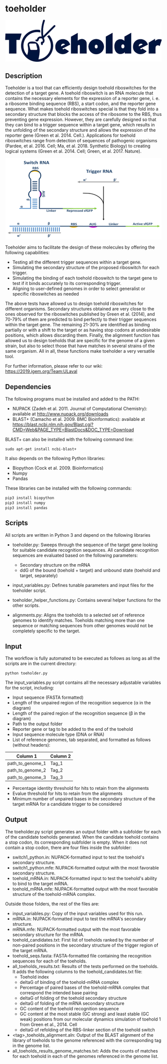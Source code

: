 # toeholder

![](Figures/toeholder.png)

## Description

Toeholder is a tool that can efficiently design toehold riboswitches for the detection of a target gene. A toehold riboswitch is an RNA molecule that contains the necessary elements for the expression of a reporter gene, i. e. a ribosome binding sequence (RBS), a start codon, and the reporter gene sequence. What makes toehold riboswitches special is that they fold into a secondary structure that blocks the access of the ribosome to the RBS, thus preventing gene expression. However, they are carefully designed so that they can bind to a trigger sequence within a target gene, which results in the unfolding of the secondary structure and allows the expression of the reporter gene (Green et al. 2014. Cell.). Applications for toehold riboswitches range from detection of sequences of pathogenic organisms (Pardee, et al. 2016. Cell; Ma, et al. 2018. Synthetic Biology) to creating logical systems (Green et al. 2014. Cell; Green, et al. 2017. Nature).

![](Figures/toehold_diagram.png)

Toeholder aims to facilitate the design of these molecules by offering the following capabilities:
- Testing all the different trigger sequences within a target gene.
- Simulating the secondary structure of the proposed riboswitch for each trigger.
- Simulating the binding of each toehold riboswitch to the target gene to test if it binds accurately to its corresponding trigger.
- Aligning to user-defined genomes in order to select generalist or specific riboswitches as needed

The above tests have allowed us to design toehold riboswitches for different organisms. Secondary structures obtained are very close to the ones observed for the riboswitches published by Green et al. (2014), and 70-79% of them are predicted to bind perfectly to their trigger sequences within the target gene. The remaining 21-30% are identified as binding partially or with a shift to the target or as having stop codons at undesirable positions, which allows discarding them. Finally, the alignment function has allowed us to design toeholds that are specific for the genome of a given strain, but also to select those that have matches in several strains of the same organism. All in all, these functions make toeholder a very versatile tool.

For further information, please refer to our wiki:
https://2019.igem.org/Team:ULaval

## Dependencies

The following programs must be installed and added to the PATH:
- NUPACK (Zadeh et al. 2011. Journal of Computational Chemistry): available at http://www.nupack.org/downloads
- BLAST+ (Camacho et al. 2009. BMC Bioinformatics): available at https://blast.ncbi.nlm.nih.gov/Blast.cgi?CMD=Web&PAGE_TYPE=BlastDocs&DOC_TYPE=Download

BLAST+ can also be installed with the following command line:

```
sudo apt-get install ncbi-blast+
```

It also depends on the following Python libraries:
- Biopython (Cock et al. 2009. Bioinformatics)
- Numpy
- Pandas

These libraries can be installed with the following commands:

```
pip3 install biopython
pip3 install numpy
pip3 install pandas
```

## Scripts

All scripts are written in Python 3 and depend on the following libraries

- toeholder.py: Sweeps through the sequence of the target gene looking for suitable candidate recognition sequences. All candidate recognition sequences are evaluated based on the following parameters:
	- Secondary structure on the mRNA
	- ddG of the bound (toehold + target) and unbound state (toehold and target, separately)

- input_variables.py: Defines tunable parameters and input files for the toeholder script.

- toeholder_helper_functions.py: Contains several helper functions for the other scripts.

- alignments.py: Aligns the toeholds to a selected set of reference genomes to identify matches. Toeholds matching more than one sequence or matching sequences from other genomes would not be completely specific to the target.

## Input

The workflow is fully automated to be executed as follows as long as all the scripts are in the current directory:

```
python toeholder.py
```

The input_variables.py script contains all the necessary adjustable variables for the script, including:
- Input sequence (FASTA formatted)
- Length of the unpaired region of the recognition sequence (α in the diagram)
- Length of the paired region of the recognition sequence (β in the diagram)
- Path to the output folder
- Reporter gene or tag to be added to the end of the toehold
- Input sequence molecule type (DNA or RNA)
- List of reference genomes, tab separated, and formatted as follows (without headers):

|Column 1 | Column 2 |
|-------|-----|
| path_to_genome_1 | Tag_1 |
| path_to_genome_2 | Tag_2 |
| path_to_genome_3 | Tag_3 |

- Percentage identity threshold for hits to retain from the alignments
- Evalue threshold for hits to retain from the alignments
- Minimum number of unpaired bases in the secondary structure of the target mRNA for a candidate trigger to be considered


## Output

The toeholder.py script generates an output folder with a subfolder for each of the candidate toeholds generated. When the candidate toehold contains a stop codon, its corresponding subfolder is empty. When it does not contain a stop codon, there are four files inside the subfolder:
- switch1_python.in: NUPACK-formatted input to test the toehold's secondary structure.
- switch1_python.mfe: NUPACK-formatted output with the most favorable secondary structure.
- toehold_mRNA.in: NUPACK-formatted input to test the toehold's ability to bind to the target mRNA.
- toehold_mRNA.mfe: NUPACK-formatted output with the most favorable structure of the toehold-mRNA complex.

Outside those folders, the rest of the files are:
- input_variables.py: Copy of the input variables used for this run.
- mRNA.in: NUPACK-formatted input to test the mRNA's secondary structure.
- mRNA.mfe: NUPACK-formatted output with the most favorable secondary structure for the mRNA.
- toehold_candidates.txt: First list of toeholds ranked by the number of non-paired positions in the secondary structure of the trigger region of the target mRNA.
- toehold_seqs.fasta: FASTA-formatted file containing the recognition sequences for each of the toeholds.
- all_toeholds_results.txt: Results of the tests performed on the toeholds. It adds the following columns to the toehold_candidates.txt file:
	- Toehold index
	- deltaG of binding of the toehold-mRNA complex
	- Percentage of paired bases of the toehold-mRNA complex that correspond the intended base pairing
	- deltaG of folding of the toehold secondary structure
	- deltaG of folding of the mRNA secondary structure
	- GC content of the toehold recognition sequence
	- GC content at the most stable (GC strong) and least stable (GC weak) positions from our molecular dynamics simulation of toehold 1 from Green et al., 2014. Cell
	- deltaG of refolding of the RBS-linker section of the toehold switch
- \<tag\>_toeholds_alignment.aln: Output of the BLAST alignment of the library of toeholds to the genome referenced with the corresponding tag in the genome list.
- all_toeholds_results_genome_matches.txt: Adds the counts of matches for each toehold in each of the genomes referenced in the genome list.



